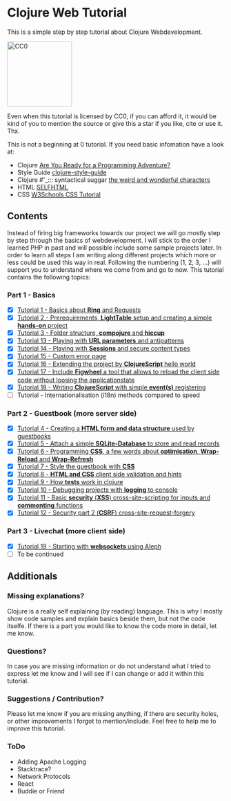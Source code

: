 # Clojure Web Tutorial
This is a simple step by step tutorial about Clojure Webdevelopment.

<img alt="CC0" src="http://mirrors.creativecommons.org/presskit/buttons/88x31/png/cc-zero.png" width="150px">

Even when this tutorial is licensed by CC0, if you can afford it, it would be kind of you to mention the source or give this a star if you like, cite or use it. Thx.

This is not a beginning at 0 tutorial. If you need basic infomation have a look at:
- Clojure [Are You Ready for a Programming Adventure?](http://www.braveclojure.com/)
- Style Guide [clojure-style-guide](https://github.com/bbatsov/clojure-style-guide)
- Clojure #'_::: syntactical suggar [the weird and wonderful characters](https://yobriefca.se/blog/2014/05/19/the-weird-and-wonderful-characters-of-clojure/)
- HTML [SELFHTML](https://wiki.selfhtml.org/)
- CSS [W3Schools CSS Tutorial](http://www.w3schools.com/css/default.asp)

## Contents
Instead of firing big frameworks towards our project we will go mostly step by step through the basics of webdevelopment. I will stick to the order I learned PHP in past and will possible include some sample projects later.
In order to learn all steps I am writing along different projects which more or less could be used this way in real. Following the numbering (1, 2, 3, ...) will support you to understand where we come from and go to now.
This tutorial contains the following topics:

### Part 1 - Basics
- [x] [Tutorial 1 - Basics about **Ring** and Requests](/tutorial1/)
- [x] [Tutorial 2 - Prerequirements, **LightTable** setup and creating a simple **hands-on** project](/tutorial2/)
- [x] [Tutorial 3 - Folder structure, **compojure** and **hiccup**](/tutorial3/)
- [x] [Tutorial 13 - Playing with **URL parameters** and antipatterns](/tutorial13/)
- [x] [Tutorial 14 - Playing with **Sessions** and secure content types](/tutorial14/)
- [x] [Tutorial 15 - Custom error page](/tutorial15/)
- [x] [Tutorial 16 - Extending the project by **ClojureScript** hello world](/tutorial16/)
- [x] [Tutorial 17 - Include **Figwheel** a tool that allows to reload the client side code without loosing the applicationstate](/tutorial17/)
- [x] [Tutorial 18 - Writing **ClojureScript** with simple **event(s)** registering](/tutorial18/)
- [ ] Tutorial  - Internationalisation (i18n) methods compared to speed

### Part 2 - Guestbook (more server side)
- [x] [Tutorial 4 - Creating a **HTML form and data structure** used by guestbooks](/tutorial4/)
- [x] [Tutorial 5 - Attach a simple **SQLite-Database** to store and read records](/tutorial5/)
- [x] [Tutorial 6 - Programming **CSS**, a few words about **optimisation**, **Wrap-Reload** and **Wrap-Refresh**](/tutorial6/)
- [x] [Tutorial 7 - Style the guestbook with **CSS**](/tutorial7/)
- [x] [Tutorial 8 - **HTML and CSS** client side validation and hints](/tutorial8/)
- [x] [Tutorial 9 - How **tests** work in clojure](/tutorial9/)
- [x] [Tutorial 10 - Debugging projects with **logging** to console](/tutorial10/)
- [x] [Tutorial 11 - Basic **security** (**XSS**) cross-site-scripting for inputs and **commenting** functions](/tutorial11/)
- [x] [Tutorial 12 - Security part 2 (**CSRF**) cross-site-request-forgery](/tutorial12/)

### Part 3 - Livechat (more client side)
- [x] [Tutorial 19 - Starting with **websockets** using Aleph](/tutorial19/)
- [ ] To be continued

## Additionals
### Missing explanations?
Clojure is a really self explaining (by reading) language. This is why I mostly show code samples and explain basics beside them, but not the code itselfe. If there is a part you would like to know the code more in detail, let me know.

### Questions?
In case you are missing information or do not understand what I tried to express let me know and I will see if I can change or add it within this tutorial.

### Suggestions / Contribution?
Please let me know if you are missing anything, if there are security holes, or other improvements I forgot to mention/include. Feel free to help me to improve this tutorial.

### ToDo
- Adding Apache Logging
- Stacktrace?
- Network Protocols
- React
- Buddie or Friend

